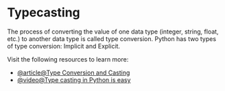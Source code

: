 # Typecasting

The process of converting the value of one data type (integer, string, float, etc.) to another data type is called type conversion. Python has two types of type conversion: Implicit and Explicit.

Visit the following resources to learn more:

- [@article@Type Conversion and Casting](https://www.programiz.com/python-programming/type-conversion-and-casting)
- [@video@Type casting in Python is easy](https://youtu.be/Qtq83lAoogM)
